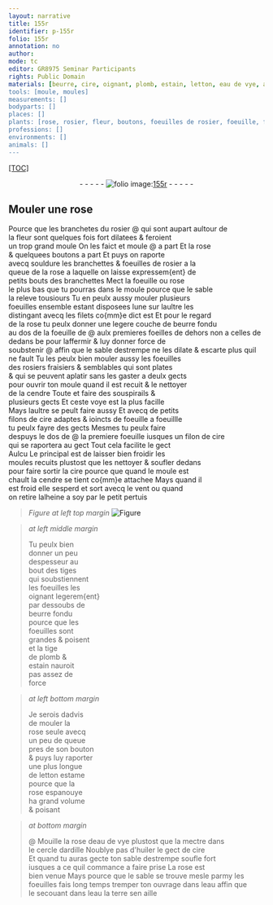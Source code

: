 ```yaml
---
layout: narrative
title: 155r
identifier: p-155r
folio: 155r
annotation: no
author:
mode: tc
editor: GR8975 Seminar Participants
rights: Public Domain
materials: [beurre, cire, oignant, plomb, estain, letton, eau de vye, ardille, d'huiler, eau, terre]
tools: [moule, moules]
measurements: []
bodyparts: []
places: []
plants: [rose, rosier, fleur, boutons, foeuilles de rosier, foeuille, foeuilles, foeilles, foeuilles des rosiers, fraisiers, foeuillle, tiges, tige, bouton]
professions: []
environments: []
animals: []
---
```


<p><a href="{{ site.baseurl }}/diplomatic/">[TOC]</a></p><div class="folio" align="center">- - - - - <a href="http://gallica.bnf.fr/ark:/12148/btv1b10500001g/f315.item.r=" target="_blank"><img src="https://cu-mkp.github.io/2017-workshop-edition/assets/photo-icon.png" alt="folio image: " style="display:inline-block; margin-bottom:-3px;"/>155r</a> - - - - - </div>  
  

## Mouler une <span class="pa">rose</span>

 
Pource que les branchetes du <span class="pa">rosier</span> @ qui sont <span class="del">aupart</span> aultour de<br/> la <span class="pa">fleur</span> sont quelques fois fort dilatees & feroient<br/> un trop grand <span class="tl">moule</span> On les faict et moule @ a part Et la <span class="pa">rose</span><br/> & quelquees <span class="pa">boutons</span> a part Et puys on raporte<br/> avecq souldure les branchettes & <span class="pa">foeuilles de rosier</span> a la<br/> queue de la <span class="pa">rose</span> a laquelle on laisse expressem{ent} de<br/> petits bouts des branchettes Mect la <span class="pa">foeuille</span> ou <span class="pa">rose</span><br/> le plus bas que tu pourras dans le <span class="tl">moule</span> pource que le sable<br/> la releve tousiours Tu <span class="del">en</span> peulx aussy mouler plusieurs<br/> <span class="pa">foeuilles</span> ensemble estant disposees lune sur laultre les<br/> distingant avecq les filets co{mm}e dict est Et pour le regard<br/> de la <span class="pa">rose</span> tu peulx donner une legere couche de <span class="m">beurre</span> fondu<br/> au dos de la <span class="pa">foeuille</span> <span class="del">de</span> @ aulx premieres <span class="pa">foeilles</span> de dehors non a celles de dedans <span class="del">be</span> pour laffermir & luy donner force de<br/> soubstenir @ affin que le sable destrempe ne les dilate & escarte plus quil ne fault Tu <span class="del">les</span> peulx bien mouler aussy les <span class="pa">foeuilles<br/> des rosiers</span> <span class="pa">fraisiers</span> & semblables qui sont plates<br/> & qui se peuvent aplatir sans les gaster a deulx gects<br/> pour ouvrir ton <span class="tl">moule</span> quand il est recuit & le nettoyer<br/> de la cendre <span class="del">Toute</span> et faire des souspirails &<br/> plusieurs gects Et ceste voye est la plus facille<br/> Mays laultre se peult faire aussy Et avecq de petits<br/> filons de <span class="m">cire</span> adaptes & ioincts de <span class="pa">foeuille</span> a <span class="pa">foeuillle</span><br/> tu peulx fayre des gects Mesmes tu peulx faire<br/> despuys le dos de @ la premiere <span class="pa">foeuille</span> <span class="del">iusques</span> un filon de <span class="m">cire</span><br/> qui se raportera au gect Tout cela facilite le gect<br/> <span class="del">Aulcu</span> Le principal est de laisser bien froidir les<br/> <span class="tl">moules</span> recuits plustost que les nettoyer & soufler dedans<br/> pour faire sortir la <span class="m">cire</span> pource que quand le <span class="tl">moule</span> est<br/> chault la cendre se tient co{mm}e attachee Mays quand il<br/> est froid elle sesperd et sort avecq le vent ou quand<br/> on retire lalheine a soy par le petit pertuis
 
> *Figure*
> *at left top margin*
> <a href="https://drive.google.com/open?id=0B9-oNrvWdlO5b3lFZ18wbGducEk" target="_blank"><img src="https://cu-mkp.github.io/GR8975-edition/assets/photo-icon.png" alt="Figure" style="display:inline-block; margin-bottom:-3px;"/></a>
 
> *at left middle margin*
> 
> 
>   Tu peulx bien<br/> donner un peu<br/> despesseur au<br/> bout des <span class="pa">tiges</span><br/> qui soubstiennent<br/> les <span class="pa">foeuilles</span> les<br/> <span class="m">oignant</span> legerem{ent}<br/> par dessoubs de<br/> <span class="m">beurre</span> fondu<br/> pource que les<br/> <span class="pa">foeuilles</span> sont<br/> grandes & poisent<br/> et la <span class="pa">tige</span><br/> de <span class="m">plomb</span> &<br/> <span class="m">estain</span> nauroit<br/> pas assez de<br/> force
 
> *at left bottom margin*
> 
> 
>   Je serois dadvis<br/> de mouler la<br/> <span class="pa">rose</span> seule avecq<br/> un peu de queue<br/> pres de son <span class="pa">bouton</span><br/> & puys luy raporter<br/> une plus longue<br/> de <span class="m">letton</span> estame<br/> pource que la<br/> <span class="pa">rose</span> espanouye<br/> ha grand volume<br/> & poisant
 
> *at bottom margin*
> 
> 
>  @  Mouille la <span class="pa">rose</span> d<span class="m">eau de vye</span> plustost que la mectre dans<br/> le cercle d<span class="m">ardille</span> Noublye pas <span class="m">d'huiler</span> le gect de <span class="m">cire</span><br/> Et quand tu auras gecte ton sable destrempe soufle fort<br/> iusques a ce quil commance a faire prise La <span class="pa">rose</span> est<br/> bien venue Mays pource que le sable se trouve mesle parmy les<br/> <span class="pa">foeuilles</span> fais long temps tremper ton ouvrage dans l<span class="m">eau</span> affin que<br/> le secouant dans l<span class="m">eau</span> la <span class="m">terre</span> sen aille
 
